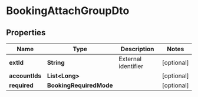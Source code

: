 

# BookingAttachGroupDto


## Properties

| Name | Type | Description | Notes |
|------------ | ------------- | ------------- | -------------|
|**extId** | **String** | External identifier |  [optional] |
|**accountIds** | **List&lt;Long&gt;** |  |  [optional] |
|**required** | **BookingRequiredMode** |  |  [optional] |



